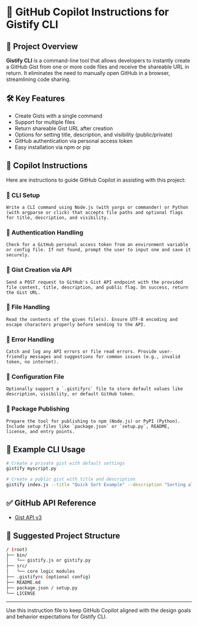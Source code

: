 # 🧠 GitHub Copilot Instructions for Gistify CLI

## 📌 Project Overview
**Gistify CLI** is a command-line tool that allows developers to instantly create a GitHub Gist from one or more code files and receive the shareable URL in return. It eliminates the need to manually open GitHub in a browser, streamlining code sharing.

## 🛠️ Key Features
- Create Gists with a single command
- Support for multiple files
- Return shareable Gist URL after creation
- Options for setting title, description, and visibility (public/private)
- GitHub authentication via personal access token
- Easy installation via npm or pip

## 🧭 Copilot Instructions
Here are instructions to guide GitHub Copilot in assisting with this project:

### 🔹 CLI Setup
```plaintext
Write a CLI command using Node.js (with yargs or commander) or Python (with argparse or click) that accepts file paths and optional flags for title, description, and visibility.
```

### 🔹 Authentication Handling
```plaintext
Check for a GitHub personal access token from an environment variable or config file. If not found, prompt the user to input one and save it securely.
```

### 🔹 Gist Creation via API
```plaintext
Send a POST request to GitHub's Gist API endpoint with the provided file content, title, description, and public flag. On success, return the Gist URL.
```

### 🔹 File Handling
```plaintext
Read the contents of the given file(s). Ensure UTF-8 encoding and escape characters properly before sending to the API.
```

### 🔹 Error Handling
```plaintext
Catch and log any API errors or file read errors. Provide user-friendly messages and suggestions for common issues (e.g., invalid token, no internet).
```

### 🔹 Configuration File
```plaintext
Optionally support a `.gistifyrc` file to store default values like description, visibility, or default GitHub token.
```

### 🔹 Package Publishing
```plaintext
Prepare the tool for publishing to npm (Node.js) or PyPI (Python). Include setup files like `package.json` or `setup.py`, README, license, and entry points.
```

## 🧪 Example CLI Usage
```bash
# Create a private gist with default settings
gistify myscript.py

# Create a public gist with title and description
gistify index.js --title "Quick Sort Example" --description "Sorting algorithm in JS" --public
```

## ✅ GitHub API Reference
- [Gist API v3](https://docs.github.com/en/rest/gists/gists?apiVersion=2022-11-28)

## 📁 Suggested Project Structure
```bash
/ (root)
├── bin/
│   └── gistify.js or gistify.py
├── src/
│   └── core logic modules
├── .gistifyrc (optional config)
├── README.md
├── package.json / setup.py
└── LICENSE
```

---
Use this instruction file to keep GitHub Copilot aligned with the design goals and behavior expectations for Gistify CLI.
